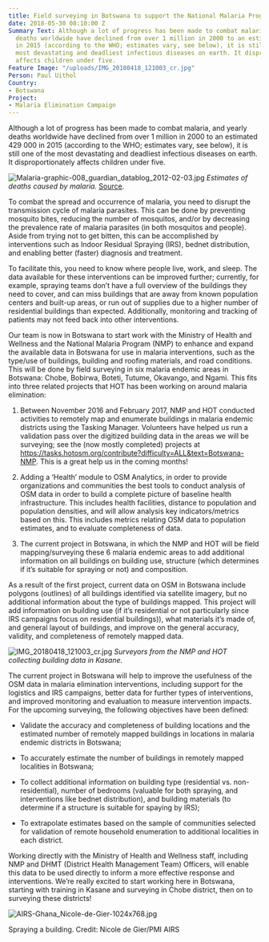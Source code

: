```yaml
---
title: Field surveying in Botswana to support the National Malaria Programme
date: 2018-05-30 08:10:00 Z
Summary Text: Although a lot of progress has been made to combat malaria, and yearly
  deaths worldwide have declined from over 1 million in 2000 to an estimated 429 000
  in 2015 (according to the WHO; estimates vary, see below), it is still one of the
  most devastating and deadliest infectious diseases on earth. It disproportionately
  affects children under five.
Feature Image: "/uploads/IMG_20180418_121003_cr.jpg"
Person: Paul Uithol
Country:
- Botswana
Project:
- Malaria Elimination Campaign
---
```


Although a lot of progress has been made to combat malaria, and yearly deaths worldwide have declined from over 1 million in 2000 to an estimated 429 000 in 2015 (according to the WHO; estimates vary, see below), it is still one of the most devastating and deadliest infectious diseases on earth. It disproportionately affects children under five.

![Malaria-graphic-008_guardian_datablog_2012-02-03.jpg](/uploads/Malaria-graphic-008_guardian_datablog_2012-02-03.jpg)
*Estimates of deaths caused by malaria.* [Source](https://www.theguardian.com/news/datablog/2012/feb/03/malaria-deaths-mortality).

To combat the spread and occurrence of malaria, you need to disrupt the transmission cycle of malaria parasites. This can be done by preventing mosquito bites, reducing the number of mosquitos, and/or by decreasing the prevalence rate of malaria parasites (in both mosquitos and people). Aside from trying not to get bitten, this can be accomplished by interventions such as Indoor Residual Spraying (IRS), bednet distribution, and enabling better (faster) diagnosis and treatment.

To facilitate this, you need to know where people live, work, and sleep. The data available for these interventions can be improved further; currently, for example, spraying teams don’t have a full overview of the buildings they need to cover, and can miss buildings that are away from known population centers and built-up areas, or run out of supplies due to a higher number of residential buildings than expected. Additionally, monitoring and tracking of patients may not feed back into other interventions.

Our team is now in Botswana to start work with the Ministry of Health and Wellness and the National Malaria Program (NMP) to enhance and expand the available data in Botswana for use in malaria interventions, such as the type/use of buildings, building and roofing materials, and road conditions. This will be done by field surveying in six malaria endemic areas in Botswana: Chobe, Bobirwa, Boteti, Tutume, Okavango, and Ngami. This fits into three related projects that HOT has been working on around malaria elimination:

1. Between November 2016 and February 2017, NMP and HOT conducted activities to remotely map and enumerate buildings in malaria endemic districts using the Tasking Manager. Volunteers have helped us run a validation pass over the digitized building data in the areas we will be surveying;  see the (now mostly completed) projects at https://tasks.hotosm.org/contribute?difficulty=ALL&text=Botswana-NMP. This is a great help us in the coming months!

2. Adding a ‘Health’ module to OSM Analytics, in order to provide organizations and communities the best tools to conduct analysis of OSM data in order to build a complete picture of baseline health infrastructure. This includes health facilities, distance to population and population densities, and will allow analysis key indicators/metrics based on this. This includes metrics relating OSM data to population estimates, and to evaluate completeness of data.

3. The current project in Botswana, in which the NMP and HOT will be field mapping/surveying these 6 malaria endemic areas to add additional information on all buildings on building use, structure (which  determines if it’s suitable for spraying or not) and composition.

As a result of the first project, current data on OSM in Botswana include polygons (outlines) of all buildings identified via satellite imagery, but no additional information about the type of buildings mapped. This project will add information on building use (if it’s residential or not particularly since IRS campaigns focus on residential buildings)), what materials it’s made of, and general layout of buildings, and improve on the general accuracy, validity, and completeness of remotely mapped data.

![IMG_20180418_121003_cr.jpg](/uploads/IMG_20180418_121003_cr.jpg)
*Surveyors from the NMP and HOT collecting building data in Kasane.*

The current project in Botswana will help to improve the usefulness of the OSM data in malaria elimination interventions, including support for the logistics and  IRS campaigns, better data for further types of interventions, and improved monitoring and evaluation to measure intervention impacts. For the upcoming surveying, the following objectives have been defined:

* Validate the accuracy and completeness of building locations and the estimated number of remotely mapped buildings in locations in malaria endemic districts in Botswana;

* To accurately estimate the number of buildings  in remotely mapped localities in Botswana;

* To collect additional information on building type (residential vs. non-residential), number of bedrooms (valuable for both spraying, and interventions like bednet distribution), and building materials (to determine if a structure is suitable for spaying by IRS);

* To extrapolate estimates based on the sample of communities selected for validation of remote household enumeration to additional localities in each district.

Working directly with the Ministry of Health and Wellness staff, including NMP and DHMT (District Health Management Team) Officers,  will enable this data to be used directly to inform a more effective response and interventions. We’re really excited to start working here in Botswana, starting with training in Kasane and surveying in Chobe district, then on to surveying these districts!

![AIRS-Ghana_Nicole-de-Gier-1024x768.jpg](/uploads/AIRS-Ghana_Nicole-de-Gier-1024x768.jpg)

Spraying a building. Credit: Nicole de Gier/PMI AIRS